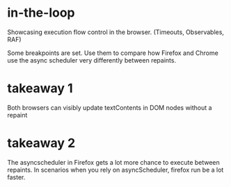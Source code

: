 # in-the-loop
Showcasing execution flow control in the browser. (Timeouts, Observables, RAF)

Some breakpoints are set. Use them to compare how Firefox and Chrome use the async scheduler very differently between repaints. 

# takeaway 1
Both browsers can visibly update textContents in DOM nodes without a repaint

# takeaway 2
The asyncscheduler in Firefox gets a lot more chance to execute between repaints. In scenarios when you rely on asyncScheduler, firefox run be a lot faster.
